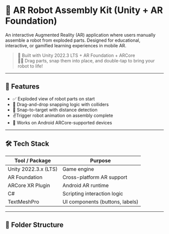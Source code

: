# 🤖 AR Robot Assembly Kit (Unity + AR Foundation)

An interactive Augmented Reality (AR) application where users manually assemble a robot from exploded parts. Designed for educational, interactive, or gamified learning experiences in mobile AR.

> 📲 Built with Unity 2022.3 LTS + AR Foundation + ARCore  
> 🧑‍🔧 Drag parts, snap them into place, and double-tap to bring your robot to life!

---

## 🚀 Features

- ✅ Exploded view of robot parts on start
- 🧲 Drag-and-drop snapping logic with colliders
- 📍 Snap-to-target with distance detection
- ✌️Trigger robot animation on assembly complete
- 🔁 Works on Android ARCore-supported devices

---

## 🛠️ Tech Stack

| Tool / Package      | Purpose                          |
|---------------------|----------------------------------|
| Unity 2022.3.x (LTS)| Game engine                      |
| AR Foundation       | Cross-platform AR support        |
| ARCore XR Plugin    | Android AR runtime               |
| C#                  | Scripting interaction logic      |
| TextMeshPro         | UI components (buttons, labels)  |

---

## 📁 Folder Structure

